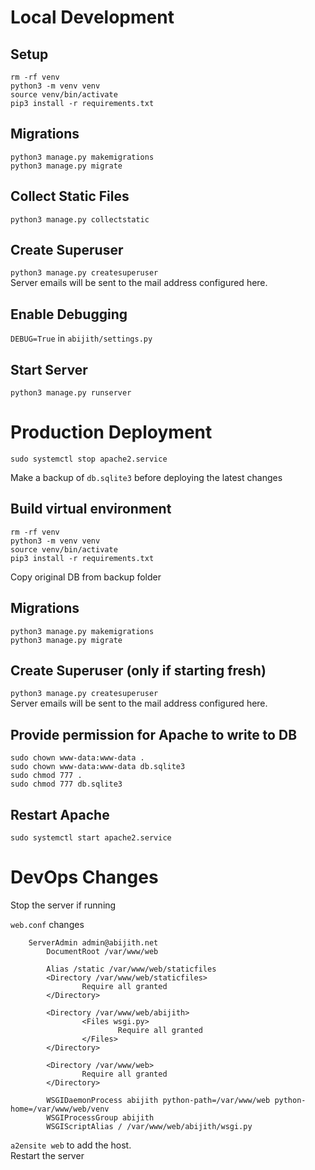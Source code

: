 # Local Development

## Setup
  `rm -rf venv`<br/>
  `python3 -m venv venv` <br/>
  `source venv/bin/activate` <br/>
  `pip3 install -r requirements.txt`

## Migrations
  `python3 manage.py makemigrations`<br/>
  `python3 manage.py migrate`

## Collect Static Files
`python3 manage.py collectstatic`

## Create Superuser
`python3 manage.py createsuperuser`
<br/>Server emails will be sent to the mail address configured here.

## Enable Debugging
`DEBUG=True` in `abijith/settings.py`

## Start Server
`python3 manage.py runserver`

# Production Deployment

`sudo systemctl stop apache2.service`

Make a backup of `db.sqlite3` before deploying the latest changes

## Build virtual environment
`rm -rf venv`<br/>
`python3 -m venv venv` <br/>
  `source venv/bin/activate` <br/>
  `pip3 install -r requirements.txt`

Copy original DB from backup folder

## Migrations
`python3 manage.py makemigrations`<br/>
  `python3 manage.py migrate`

## Create Superuser (only if starting fresh)
`python3 manage.py createsuperuser`
<br/>Server emails will be sent to the mail address configured here.

## Provide permission for Apache to write to DB
`sudo chown www-data:www-data .`<br/>
`sudo chown www-data:www-data db.sqlite3`<br/>
`sudo chmod 777 .`<br/>
`sudo chmod 777 db.sqlite3`

## Restart Apache
`sudo systemctl start apache2.service`

# DevOps Changes
Stop the server if running

`web.conf` changes
```
	ServerAdmin admin@abijith.net
        DocumentRoot /var/www/web

        Alias /static /var/www/web/staticfiles
        <Directory /var/www/web/staticfiles>
                Require all granted
        </Directory>

        <Directory /var/www/web/abijith>
                <Files wsgi.py>
                        Require all granted
                </Files>
        </Directory>

        <Directory /var/www/web>
                Require all granted
        </Directory>

        WSGIDaemonProcess abijith python-path=/var/www/web python-home=/var/www/web/venv
        WSGIProcessGroup abijith
        WSGIScriptAlias / /var/www/web/abijith/wsgi.py
```
`a2ensite web` to add the host.<br/>
Restart the server
